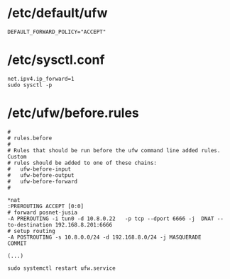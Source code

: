 # /etc/default/ufw
```DEFAULT_FORWARD_POLICY="ACCEPT"```

# /etc/sysctl.conf
```
net.ipv4.ip_forward=1
sudo sysctl -p
```

# /etc/ufw/before.rules
```
#
# rules.before
#
# Rules that should be run before the ufw command line added rules. Custom
# rules should be added to one of these chains:
#   ufw-before-input
#   ufw-before-output
#   ufw-before-forward
#

*nat
:PREROUTING ACCEPT [0:0]
# forward posnet-jusia
-A PREROUTING -i tun0 -d 10.8.0.22   -p tcp --dport 6666 -j  DNAT --to-destination 192.168.8.201:6666
# setup routing
-A POSTROUTING -s 10.8.0.0/24 -d 192.168.8.0/24 -j MASQUERADE
COMMIT

(...)
```

```sudo systemctl restart ufw.service```
